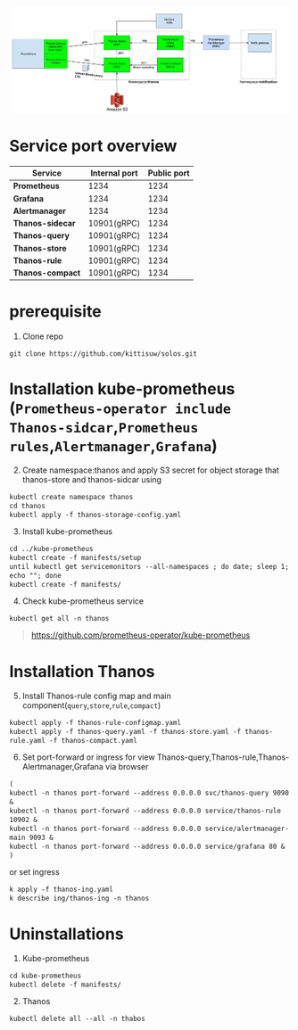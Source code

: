 ![Overview](https://github.com/kittisuw/solos/blob/master/thanos/img/overview.jpg)
# Service port overview
Service | Internal port | Public port
------------ | ------------- | -------------
**Prometheus** | 1234 | 1234
**Grafana** | 1234 | 1234
**Alertmanager**| 1234 | 1234
**Thanos-sidecar** | 10901(gRPC) | 1234
**Thanos-query** | 10901(gRPC)  | 1234
**Thanos-store** | 10901(gRPC)  | 1234
**Thanos-rule** | 10901(gRPC)  | 1234
**Thanos-compact** | 10901(gRPC)  | 1234

# prerequisite
1. Clone repo
```
git clone https://github.com/kittisuw/solos.git
```
# Installation kube-prometheus (`Prometheus-operator include Thanos-sidcar`,`Prometheus rules`,`Alertmanager`,`Grafana`)
2. Create namespace:thanos and apply S3 secret for object storage that thanos-store and thanos-sidcar using
``` 
kubectl create namespace thanos
cd thanos
kubectl apply -f thanos-storage-config.yaml
``` 
3. Install kube-prometheus
```
cd ../kube-prometheus
kubectl create -f manifests/setup
until kubectl get servicemonitors --all-namespaces ; do date; sleep 1; echo ""; done
kubectl create -f manifests/
``` 
4. Check kube-prometheus service
``` 
kubectl get all -n thanos
```
> https://github.com/prometheus-operator/kube-prometheus
# Installation Thanos
5. Install Thanos-rule config map and main component(`query`,`store`,`rule`,`compact`)
``` 
kubectl apply -f thanos-rule-configmap.yaml
kubectl apply -f thanos-query.yaml -f thanos-store.yaml -f thanos-rule.yaml -f thanos-compact.yaml
``` 
6. Set port-forward or ingress for view Thanos-query,Thanos-rule,Thanos-Alertmanager,Grafana via browser
``` 
(
kubectl -n thanos port-forward --address 0.0.0.0 svc/thanos-query 9090 &
kubectl -n thanos port-forward --address 0.0.0.0 service/thanos-rule 10902 &
kubectl -n thanos port-forward --address 0.0.0.0 service/alertmanager-main 9093 &
kubectl -n thanos port-forward --address 0.0.0.0 service/grafana 80 & 
)
```
or set ingress
```
k apply -f thanos-ing.yaml
k describe ing/thanos-ing -n thanos
```
# Uninstallations
1. Kube-prometheus
```
cd kube-prometheus
kubectl delete -f manifests/
```
2. Thanos
```
kubectl delete all --all -n thabos
```

